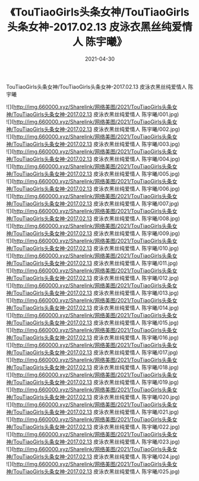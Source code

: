﻿---
layout: post
title:  《TouTiaoGirls头条女神/TouTiaoGirls头条女神-2017.02.13 皮泳衣黑丝纯爱情人 陈宇曦》
date:   2021-04-30
img: http://img.660000.xyz/Sharelink/网络美图/2021/TouTiaoGirls头条女神/TouTiaoGirls头条女神-2017.02.13 皮泳衣黑丝纯爱情人 陈宇曦/000.jpg
categories: [美女, 清纯, 唯美]
---

TouTiaoGirls头条女神/TouTiaoGirls头条女神-2017.02.13 皮泳衣黑丝纯爱情人 陈宇曦

 ![](http://img.660000.xyz/Sharelink/网络美图/2021/TouTiaoGirls头条女神/TouTiaoGirls头条女神-2017.02.13 皮泳衣黑丝纯爱情人 陈宇曦/001.jpg) <br>![](http://img.660000.xyz/Sharelink/网络美图/2021/TouTiaoGirls头条女神/TouTiaoGirls头条女神-2017.02.13 皮泳衣黑丝纯爱情人 陈宇曦/002.jpg) <br>![](http://img.660000.xyz/Sharelink/网络美图/2021/TouTiaoGirls头条女神/TouTiaoGirls头条女神-2017.02.13 皮泳衣黑丝纯爱情人 陈宇曦/003.jpg) <br>![](http://img.660000.xyz/Sharelink/网络美图/2021/TouTiaoGirls头条女神/TouTiaoGirls头条女神-2017.02.13 皮泳衣黑丝纯爱情人 陈宇曦/004.jpg) <br>![](http://img.660000.xyz/Sharelink/网络美图/2021/TouTiaoGirls头条女神/TouTiaoGirls头条女神-2017.02.13 皮泳衣黑丝纯爱情人 陈宇曦/005.jpg) <br>![](http://img.660000.xyz/Sharelink/网络美图/2021/TouTiaoGirls头条女神/TouTiaoGirls头条女神-2017.02.13 皮泳衣黑丝纯爱情人 陈宇曦/006.jpg) <br>![](http://img.660000.xyz/Sharelink/网络美图/2021/TouTiaoGirls头条女神/TouTiaoGirls头条女神-2017.02.13 皮泳衣黑丝纯爱情人 陈宇曦/007.jpg) <br>![](http://img.660000.xyz/Sharelink/网络美图/2021/TouTiaoGirls头条女神/TouTiaoGirls头条女神-2017.02.13 皮泳衣黑丝纯爱情人 陈宇曦/008.jpg) <br>![](http://img.660000.xyz/Sharelink/网络美图/2021/TouTiaoGirls头条女神/TouTiaoGirls头条女神-2017.02.13 皮泳衣黑丝纯爱情人 陈宇曦/009.jpg) <br>![](http://img.660000.xyz/Sharelink/网络美图/2021/TouTiaoGirls头条女神/TouTiaoGirls头条女神-2017.02.13 皮泳衣黑丝纯爱情人 陈宇曦/010.jpg) <br>![](http://img.660000.xyz/Sharelink/网络美图/2021/TouTiaoGirls头条女神/TouTiaoGirls头条女神-2017.02.13 皮泳衣黑丝纯爱情人 陈宇曦/011.jpg) <br>![](http://img.660000.xyz/Sharelink/网络美图/2021/TouTiaoGirls头条女神/TouTiaoGirls头条女神-2017.02.13 皮泳衣黑丝纯爱情人 陈宇曦/012.jpg) <br>![](http://img.660000.xyz/Sharelink/网络美图/2021/TouTiaoGirls头条女神/TouTiaoGirls头条女神-2017.02.13 皮泳衣黑丝纯爱情人 陈宇曦/013.jpg) <br>![](http://img.660000.xyz/Sharelink/网络美图/2021/TouTiaoGirls头条女神/TouTiaoGirls头条女神-2017.02.13 皮泳衣黑丝纯爱情人 陈宇曦/014.jpg) <br>![](http://img.660000.xyz/Sharelink/网络美图/2021/TouTiaoGirls头条女神/TouTiaoGirls头条女神-2017.02.13 皮泳衣黑丝纯爱情人 陈宇曦/015.jpg) <br>![](http://img.660000.xyz/Sharelink/网络美图/2021/TouTiaoGirls头条女神/TouTiaoGirls头条女神-2017.02.13 皮泳衣黑丝纯爱情人 陈宇曦/016.jpg) <br>![](http://img.660000.xyz/Sharelink/网络美图/2021/TouTiaoGirls头条女神/TouTiaoGirls头条女神-2017.02.13 皮泳衣黑丝纯爱情人 陈宇曦/017.jpg) <br>![](http://img.660000.xyz/Sharelink/网络美图/2021/TouTiaoGirls头条女神/TouTiaoGirls头条女神-2017.02.13 皮泳衣黑丝纯爱情人 陈宇曦/018.jpg) <br>![](http://img.660000.xyz/Sharelink/网络美图/2021/TouTiaoGirls头条女神/TouTiaoGirls头条女神-2017.02.13 皮泳衣黑丝纯爱情人 陈宇曦/019.jpg) <br>![](http://img.660000.xyz/Sharelink/网络美图/2021/TouTiaoGirls头条女神/TouTiaoGirls头条女神-2017.02.13 皮泳衣黑丝纯爱情人 陈宇曦/020.jpg) <br>![](http://img.660000.xyz/Sharelink/网络美图/2021/TouTiaoGirls头条女神/TouTiaoGirls头条女神-2017.02.13 皮泳衣黑丝纯爱情人 陈宇曦/021.jpg) <br>![](http://img.660000.xyz/Sharelink/网络美图/2021/TouTiaoGirls头条女神/TouTiaoGirls头条女神-2017.02.13 皮泳衣黑丝纯爱情人 陈宇曦/022.jpg) <br>![](http://img.660000.xyz/Sharelink/网络美图/2021/TouTiaoGirls头条女神/TouTiaoGirls头条女神-2017.02.13 皮泳衣黑丝纯爱情人 陈宇曦/023.jpg) <br>![](http://img.660000.xyz/Sharelink/网络美图/2021/TouTiaoGirls头条女神/TouTiaoGirls头条女神-2017.02.13 皮泳衣黑丝纯爱情人 陈宇曦/024.jpg) <br>![](http://img.660000.xyz/Sharelink/网络美图/2021/TouTiaoGirls头条女神/TouTiaoGirls头条女神-2017.02.13 皮泳衣黑丝纯爱情人 陈宇曦/025.jpg) <br>